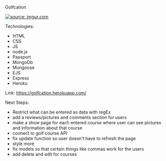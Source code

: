 Golfcation

<a href="https://imgur.com/a/ibnfgvB"><img src="https://imgur.com/a/ibnfgvB.png" title="source: imgur.com" /></a>

Technologies:
- HTML
- CSS
- JS
- node.js
- Passport
- MongoDb
- Mongoose
- EJS
- Express
- Heroku


Link:
https://golfcation.herokuapp.com/

Next Steps:
- Restrict what can be entered as data with regEx
- add a reviews/pictures and comments section for users
- make a show page for each entered course where user can see pictures and information about that course
- connect to golf course API
- fix update function so user doesn't have to refresh the page
- style more 
- fix models so that certain things like commas work for the users
- add delete and edit for courses

